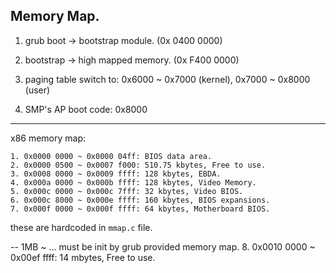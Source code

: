 ## Memory Map.

1. grub boot -> bootstrap module. (0x 0400 0000)
2. bootstrap -> high mapped memory. (0x F400 0000)
3. paging table switch to: 
   0x6000 ~ 0x7000 (kernel), 0x7000 ~ 0x8000 (user)

4. SMP's AP boot code: 0x8000

----

x86 memory map:
```
1. 0x0000 0000 ~ 0x0000 04ff: BIOS data area.
2. 0x0000 0500 ~ 0x0007 f000: 510.75 kbytes, Free to use.
3. 0x0008 0000 ~ 0x0009 ffff: 128 kbytes, EBDA.
4. 0x000a 0000 ~ 0x000b ffff: 128 kbytes, Video Memory.
5. 0x000c 0000 ~ 0x000c 7fff: 32 kbytes, Video BIOS.
6. 0x000c 8000 ~ 0x000e ffff: 160 kbytes, BIOS expansions.
7. 0x000f 0000 ~ 0x000f ffff: 64 kbytes, Motherboard BIOS.
```

these are hardcoded in `mmap.c` file.

-- 1MB ~ ... must be init by grub provided memory map.
8. 0x0010 0000 ~ 0x00ef ffff: 14 mbytes, Free to use.

